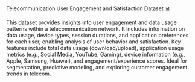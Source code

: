 Telecommunication User Engagement and Satisfaction Dataset 📊

This dataset provides insights into user engagement and data usage patterns within a telecommunication network. It includes information on data usage, device types, session durations, and application preferences for each user, enabling analysis of user behavior and satisfaction. Key features include total data usage (download/upload), application usage metrics (e.g., Social Media, YouTube, Gaming), device information (e.g., Apple, Samsung, Huawei), and engagement/experience scores. Ideal for segmentation, predictive modeling, and exploring customer engagement trends in telecom.

